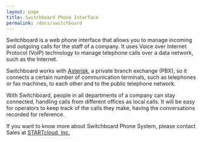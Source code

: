 ```yaml
---
layout: page
title: Switchboard Phone Interface
permalink: /docs/switchboard
---
```


Switchboard is a web phone interface that allows you to manage incoming and outgoing calls for the staff of a company. It uses Voice over Internet Protocol (VoIP) technology to manage telephone calls over a data network, such as the Internet.

Switchboard works with [Asterisk](https://www.asterisk.org/), a private branch exchange (PBX), so it connects a certain number of communication terminals, such as telephones or fax machines, to each other and to the public telephone network.

With Switchboard, people in all departments of a company can stay connected, handling calls from different offices as local calls. It will be easy for operators to keep track of the calls they make, having the conversations recorded for reference.

If you want to know more about Switchboard Phone System, please contact Sales at [STARTcloud, Inc.][startcloud-contactus]

[startcloud-contactus]: https://startcloud.com/contact-us.html
